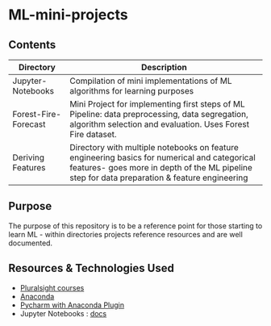 # ML-mini-projects
## Contents
|Directory|Description |
|----|-----------|
|Jupyter-Notebooks|Compilation of mini implementations of ML algorithms for learning purposes|
|Forest-Fire-Forecast|Mini Project for implementing first steps of ML Pipeline: data preprocessing, data segregation, algorithm selection and evaluation. Uses Forest Fire dataset.|
|Deriving Features| Directory with multiple notebooks on feature engineering basics for numerical and categorical features- goes more in depth of the ML pipeline step for data preparation & feature engineering|


## Purpose
The purpose of this repository is to be a reference point for those starting to learn ML - within directories projects reference resources and are well documented. 

## Resources & Technologies Used
* [Pluralsight courses](https://app.pluralsight.com)
* [Anaconda](https://www.anaconda.com)
* [Pycharm with Anaconda Plugin](https://www.jetbrains.com/pycharm/promo/anaconda)
* Jupyter Notebooks : [docs](https://jupyter-notebook.readthedocs.io/en/stable/)
